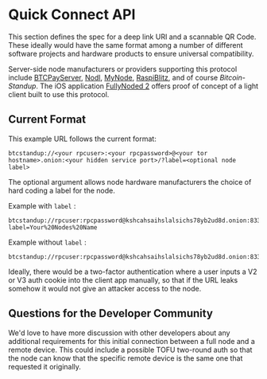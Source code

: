 # Quick Connect API

This section defines the spec for a deep link URI and a scannable QR Code. These ideally would have the same format among a number of different software projects and hardware products to ensure universal compatibility.

Server-side node manufacturers or providers supporting this protocol include [BTCPayServer](https://btcpayserver.org), [Nodl](https://www.nodl.it/), [MyNode](http://www.mynodebtc.com), [RaspiBlitz](https://github.com/rootzoll/raspiblitz), and of course *Bitcoin-Standup*. The iOS application [FullyNoded 2](https://github.com/FontaineDenton/iOS/FullyNoded-2) offers proof of concept of a light client built to use this protocol.

## Current Format

This example URL follows the current format:

```
btcstandup://<your rpcuser>:<your rpcpassword>@<your tor hostname>.onion:<your hidden service port>/?label=<optional node label>
```

The optional argument allows node hardware manufacturers the choice of hard coding a label for the node.

Example with `label` :

```
btcstandup://rpcuser:rpcpassword@kshcahsaihslalsichs78yb2ud8d.onion:8332/?label=Your%20Nodes%20Name
```

Example without `label` :

```
btcstandup://rpcuser:rpcpassword@kshcahsaihslalsichs78yb2ud8d.onion:8332/?
```

Ideally, there would be a two-factor authentication where a user inputs a V2 or V3 auth cookie into the client app manually, so that if the URL leaks somehow it would not give an attacker access to the node.

## Questions for the Developer Community

We'd love to have more discussion with other developers about any additional requirements for this initial connection between a full node and a remote device. This could include a possible TOFU two-round auth so that the node can know that the specific remote device is the same one that requested it originally.
